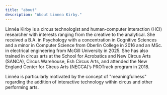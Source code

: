```yaml
---
title: "about"
description: "About Linnea Kirby."
---
```


Linnéa Kirby is a circus technologist and human-computer interaction (HCI) researcher with interests ranging from the creative to the analytical. She received a B.A. in Psychology with a concentration in Cognitive Sciences and a minor in Computer Science from Oberlin College in 2016 and an MSc. in electrical engineering from McGill University in 2025. She has also trained in circus arts at the School for Acrobatics and New Circus Arts (SANCA), Circus Warehouse, Esh Circus Arts, and attended the New England Center for Circus Arts (NECCA)’s PROTrack program in 2018.

Linnéa is particularly motivated by the concept of "meaningfulness" regarding the addition of interactive technology within circus and other performing arts.